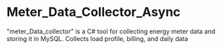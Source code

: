 # Meter_Data_Collector_Async
"meter_Data_collector" is a C# tool for collecting energy meter data and storing it in MySQL. Collects load profile, billing, and daily data
